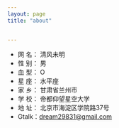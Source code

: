 ```yaml
---
layout: page
title: "about"


--- 
```

- 网 名： 清风未明
- 性 别： 男
- 血 型： O
- 星 座： 水平座
- 家 乡： 甘肃省兰州市
- 学 校： 帝都仰望星空大学
- 地 址： 北京市海淀区学院路37号
- Gtalk：dream29831@gmail.com



